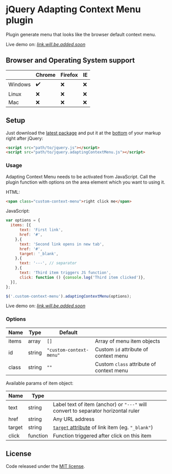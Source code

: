 # jQuery Adapting Context Menu plugin

Plugin generate menu that looks like the browser default context menu.

Live demo on: _[link.will.be.added.soon](#)_

## Browser and Operating System support

|         | Chrome             | Firefox | IE   |
| --------| ------------------ | ------- | ---- |
| Windows | :heavy_check_mark: | :x:     | :x:  |
| Linux   | :x:                | :x:     | :x:  |
| Mac     | :x:                | :x:     | :x:  |

## Setup

Just download the [latest package](https://github.com/cichy380/adaptingContextMenu/archive/master.zip) and put it at the 
[bottom](https://developer.yahoo.com/performance/rules.html#js_bottom) of your markup right after jQuery:

```html
<script src="path/to/jquery.js"></script>
<script src="path/to/jquery.adaptingContextMenu.js"></script>
```

### Usage

Adapting Context Menu needs to be activated from JavaScript. Call the plugin function with options on the area element 
which you want to using it.

HTML:
```html
<span class="custom-context-menu">right click me</span>
```

JavaScript:
```javascript
var options = {
  items: [{
      text: 'First link',
      href: '#',
    },{
      text: 'Second link opens in new tab',
      href: '#',
      target: '_blank',
    },{
      text: '---', // separator
    },{
      text: 'Third item triggers JS function',
      click: function () {console.log('Third item clicked')},
  }],
};

$('.custom-context-menu').adaptingContextMenu(options);
```

Live demo on: _[link.will.be.added.soon](#)_

### Options

| Name  | Type   | Default                 | &nbsp;                                   | 
| ------| ------ | ----------------------- | ---------------------------------------- |
| items | array  | `[]`                    | Array of menu item objects               |
| id    | string | `"custom-context-menu"` | Custom `id` attribute of context menu    |
| class | string | `""`                      | Custom `class` attribute of context menu |

Available params of item object:

| Name   | Type   | &nbsp;  | 
| ------ | ------ | --------------------------------------------------------------------------------------------------- |
| text   | string  | Label text of item (anchor) or `"---"` will convert to separator horizontal ruler                  |
| href   | string | Any URL address                                                                                     |
| target | string | [`target` attribute](https://www.w3schools.com/Tags/att_a_target.asp) of link item (eg. `"_blank"`) |
| click  | function | Function triggered after click on this item                                                       |

## License

Code released under the [MIT license](https://github.com/cichy380/adaptingContextMenu/blob/master/LICENSE).
